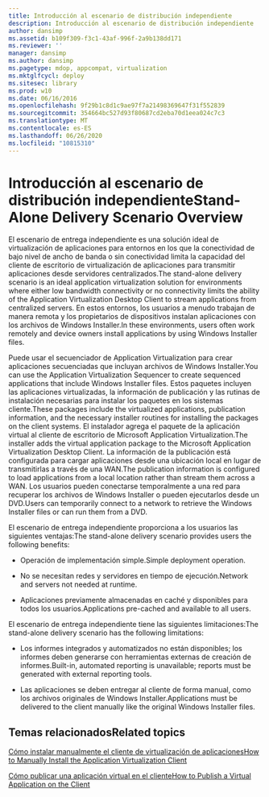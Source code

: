 ```yaml
---
title: Introducción al escenario de distribución independiente
description: Introducción al escenario de distribución independiente
author: dansimp
ms.assetid: b109f309-f3c1-43af-996f-2a9b138dd171
ms.reviewer: ''
manager: dansimp
ms.author: dansimp
ms.pagetype: mdop, appcompat, virtualization
ms.mktglfcycl: deploy
ms.sitesec: library
ms.prod: w10
ms.date: 06/16/2016
ms.openlocfilehash: 9f29b1c8d1c9ae97f7a21498369647f31f552839
ms.sourcegitcommit: 354664bc527d93f80687cd2eba70d1eea024c7c3
ms.translationtype: MT
ms.contentlocale: es-ES
ms.lasthandoff: 06/26/2020
ms.locfileid: "10815310"
---
```

# <span data-ttu-id="1bf39-103">Introducción al escenario de distribución independiente</span><span class="sxs-lookup"><span data-stu-id="1bf39-103">Stand-Alone Delivery Scenario Overview</span></span>


<span data-ttu-id="1bf39-104">El escenario de entrega independiente es una solución ideal de virtualización de aplicaciones para entornos en los que la conectividad de bajo nivel de ancho de banda o sin conectividad limita la capacidad del cliente de escritorio de virtualización de aplicaciones para transmitir aplicaciones desde servidores centralizados.</span><span class="sxs-lookup"><span data-stu-id="1bf39-104">The stand-alone delivery scenario is an ideal application virtualization solution for environments where either low bandwidth connectivity or no connectivity limits the ability of the Application Virtualization Desktop Client to stream applications from centralized servers.</span></span> <span data-ttu-id="1bf39-105">En estos entornos, los usuarios a menudo trabajan de manera remota y los propietarios de dispositivos instalan aplicaciones con los archivos de Windows Installer.</span><span class="sxs-lookup"><span data-stu-id="1bf39-105">In these environments, users often work remotely and device owners install applications by using Windows Installer files.</span></span>

<span data-ttu-id="1bf39-106">Puede usar el secuenciador de Application Virtualization para crear aplicaciones secuenciadas que incluyan archivos de Windows Installer.</span><span class="sxs-lookup"><span data-stu-id="1bf39-106">You can use the Application Virtualization Sequencer to create sequenced applications that include Windows Installer files.</span></span> <span data-ttu-id="1bf39-107">Estos paquetes incluyen las aplicaciones virtualizadas, la información de publicación y las rutinas de instalación necesarias para instalar los paquetes en los sistemas cliente.</span><span class="sxs-lookup"><span data-stu-id="1bf39-107">These packages include the virtualized applications, publication information, and the necessary installer routines for installing the packages on the client systems.</span></span> <span data-ttu-id="1bf39-108">El instalador agrega el paquete de la aplicación virtual al cliente de escritorio de Microsoft Application Virtualization.</span><span class="sxs-lookup"><span data-stu-id="1bf39-108">The installer adds the virtual application package to the Microsoft Application Virtualization Desktop Client.</span></span> <span data-ttu-id="1bf39-109">La información de la publicación está configurada para cargar aplicaciones desde una ubicación local en lugar de transmitirlas a través de una WAN.</span><span class="sxs-lookup"><span data-stu-id="1bf39-109">The publication information is configured to load applications from a local location rather than stream them across a WAN.</span></span> <span data-ttu-id="1bf39-110">Los usuarios pueden conectarse temporalmente a una red para recuperar los archivos de Windows Installer o pueden ejecutarlos desde un DVD.</span><span class="sxs-lookup"><span data-stu-id="1bf39-110">Users can temporarily connect to a network to retrieve the Windows Installer files or can run them from a DVD.</span></span>

<span data-ttu-id="1bf39-111">El escenario de entrega independiente proporciona a los usuarios las siguientes ventajas:</span><span class="sxs-lookup"><span data-stu-id="1bf39-111">The stand-alone delivery scenario provides users the following benefits:</span></span>

-   <span data-ttu-id="1bf39-112">Operación de implementación simple.</span><span class="sxs-lookup"><span data-stu-id="1bf39-112">Simple deployment operation.</span></span>

-   <span data-ttu-id="1bf39-113">No se necesitan redes y servidores en tiempo de ejecución.</span><span class="sxs-lookup"><span data-stu-id="1bf39-113">Network and servers not needed at runtime.</span></span>

-   <span data-ttu-id="1bf39-114">Aplicaciones previamente almacenadas en caché y disponibles para todos los usuarios.</span><span class="sxs-lookup"><span data-stu-id="1bf39-114">Applications pre-cached and available to all users.</span></span>

<span data-ttu-id="1bf39-115">El escenario de entrega independiente tiene las siguientes limitaciones:</span><span class="sxs-lookup"><span data-stu-id="1bf39-115">The stand-alone delivery scenario has the following limitations:</span></span>

-   <span data-ttu-id="1bf39-116">Los informes integrados y automatizados no están disponibles; los informes deben generarse con herramientas externas de creación de informes.</span><span class="sxs-lookup"><span data-stu-id="1bf39-116">Built-in, automated reporting is unavailable; reports must be generated with external reporting tools.</span></span>

-   <span data-ttu-id="1bf39-117">Las aplicaciones se deben entregar al cliente de forma manual, como los archivos originales de Windows Installer.</span><span class="sxs-lookup"><span data-stu-id="1bf39-117">Applications must be delivered to the client manually like the original Windows Installer files.</span></span>

## <span data-ttu-id="1bf39-118">Temas relacionados</span><span class="sxs-lookup"><span data-stu-id="1bf39-118">Related topics</span></span>


[<span data-ttu-id="1bf39-119">Cómo instalar manualmente el cliente de virtualización de aplicaciones</span><span class="sxs-lookup"><span data-stu-id="1bf39-119">How to Manually Install the Application Virtualization Client</span></span>](how-to-manually-install-the-application-virtualization-client.md)

[<span data-ttu-id="1bf39-120">Cómo publicar una aplicación virtual en el cliente</span><span class="sxs-lookup"><span data-stu-id="1bf39-120">How to Publish a Virtual Application on the Client</span></span>](how-to-publish-a-virtual-application-on-the-client.md)

 

 





